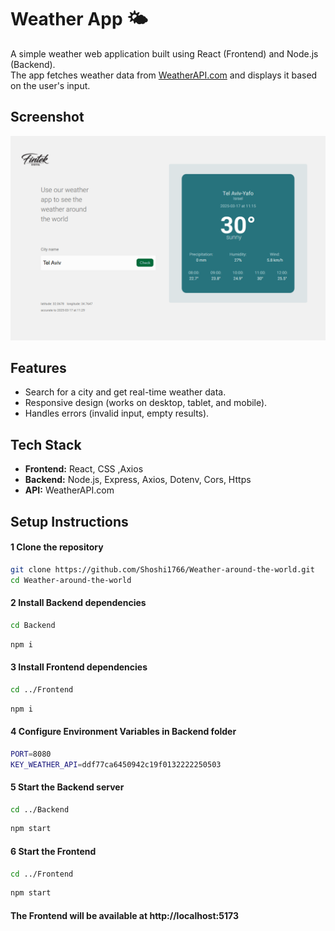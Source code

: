# Weather App 🌤️

A simple weather web application built using React (Frontend) and Node.js (Backend).  
The app fetches weather data from [WeatherAPI.com](https://www.weatherapi.com/) and displays it based on the user's input.

## Screenshot  
![Weather App Preview](assets/ScreenshotPreview.png)

## Features
- Search for a city and get real-time weather data.
- Responsive design (works on desktop, tablet, and mobile).
- Handles errors (invalid input, empty results).


## Tech Stack
- **Frontend:** React, CSS ,Axios
- **Backend:** Node.js, Express, Axios, Dotenv, Cors, Https
- **API:** WeatherAPI.com

## Setup Instructions
#### 1 Clone the repository  

```sh
git clone https://github.com/Shoshi1766/Weather-around-the-world.git
cd Weather-around-the-world
```
#### 2 Install Backend dependencies
```sh
cd Backend
```
```sh
npm i
```
#### 3 Install Frontend dependencies
```sh
cd ../Frontend
```
```sh
npm i
```
#### 4 Configure Environment Variables in Backend folder
```sh
PORT=8080
KEY_WEATHER_API=ddf77ca6450942c19f0132222250503
```
#### 5 Start the Backend server
```sh
cd ../Backend
```
```sh
npm start
```
#### 6 Start the Frontend
```sh
cd ../Frontend
```
```sh
npm start
```
#### The Frontend will be available at http://localhost:5173